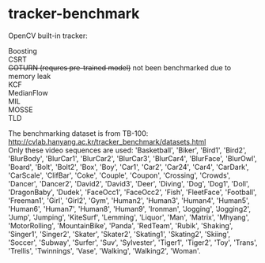 # tracker-benchmark

OpenCV built-in tracker:

Boosting  
CSRT  
~~GOTURN (requres pre-trained model)~~ not been benchmarked due to memory leak  
KCF  
MedianFlow  
MIL  
MOSSE  
TLD  

The benchmarking dataset is from TB-100: http://cvlab.hanyang.ac.kr/tracker_benchmark/datasets.html  
Only these video sequences are used:
'Basketball', 'Biker', 'Bird1', 'Bird2', 'BlurBody', 'BlurCar1', 'BlurCar2', 'BlurCar3', 'BlurCar4', 'BlurFace', 'BlurOwl', 'Board', 'Bolt', 'Bolt2', 'Box', 'Boy', 'Car1', 'Car2', 'Car24', 'Car4', 'CarDark', 'CarScale', 'ClifBar', 'Coke', 'Couple', 'Coupon', 'Crossing', 'Crowds', 'Dancer', 'Dancer2', 'David2', 'David3', 'Deer', 'Diving', 'Dog', 'Dog1', 'Doll', 'DragonBaby', 'Dudek', 'FaceOcc1', 'FaceOcc2', 'Fish', 'FleetFace', 'Football', 'Freeman1', 'Girl', 'Girl2', 'Gym', 'Human2', 'Human3', 'Human4', 'Human5', 'Human6', 'Human7', 'Human8', 'Human9', 'Ironman', 'Jogging', 'Jogging2', 'Jump', 'Jumping', 'KiteSurf', 'Lemming', 'Liquor', 'Man', 'Matrix', 'Mhyang', 'MotorRolling', 'MountainBike', 'Panda', 'RedTeam', 'Rubik', 'Shaking', 'Singer1', 'Singer2', 'Skater', 'Skater2', 'Skating1', 'Skating2', 'Skiing', 'Soccer', 'Subway', 'Surfer', 'Suv', 'Sylvester', 'Tiger1', 'Tiger2', 'Toy', 'Trans', 'Trellis', 'Twinnings', 'Vase', 'Walking', 'Walking2', 'Woman'.

